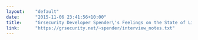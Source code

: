 ```yaml
---
layout:    "default"
date:      "2015-11-06 23:41:56+10:00"
title:     "Grsecurity Developer Spender\'s Feelings on the State of Linux Security"
link:      "https://grsecurity.net/~spender/interview_notes.txt"
---
```

